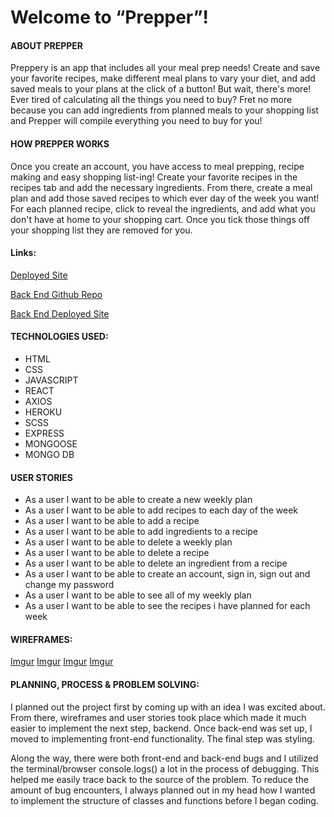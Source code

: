 # **Welcome to “Prepper”!**

#### ABOUT PREPPER
Preppery is an app that includes all your meal prep needs! Create and save your favorite recipes, make different meal plans to vary your diet, and add saved meals to your plans at the click of a button! But wait, there's more! Ever tired of calculating all the things you need to buy? Fret no more because you can add ingredients from planned meals to your shopping list and Prepper will compile everything you need to buy for you!

#### HOW PREPPER WORKS
Once you create an account, you have access to meal prepping, recipe making and easy shopping list-ing! Create your favorite recipes in the recipes tab and add the necessary ingredients. From there, create a meal plan and add those saved recipes to which ever day of the week you want! For each planned recipe, click to reveal the ingredients, and add what you don't have at home to your shopping cart. Once you tick those things off your shopping list they are removed for you.

#### Links:
[Deployed Site](https://britneyart80.github.io/capstone-client/#/)

[Back End Github Repo](https://github.com/britneyart80/capstone-backend)

[Back End Deployed Site](https://secure-oasis-68275.herokuapp.com/)

#### TECHNOLOGIES USED:
- HTML
- CSS
- JAVASCRIPT
- REACT
- AXIOS
- HEROKU
- SCSS
- EXPRESS
- MONGOOSE
- MONGO DB


#### USER STORIES
- As a user I want to be able to create a new weekly plan
- As a user I want to be able to add recipes to each day of the week
- As a user I want to be able to add a recipe
- As a user I want to be able to add ingredients to a recipe
- As a user I want to be able to delete a weekly plan
- As a user I want to be able to delete a recipe
- As a user I want to be able to delete an ingredient from a recipe
- As a user I want to be able to create an account, sign in, sign out and change my password
- As a user I want to be able to see all of my weekly plan
- As a user I want to be able to see the recipes i have planned for each week


#### WIREFRAMES:
[Imgur](https://imgur.com/P7ZQ6H9)
[Imgur](https://imgur.com/CaxxGHp)
[Imgur](https://imgur.com/8cXVW61)
[Imgur](https://imgur.com/pUP9F91)


#### PLANNING, PROCESS & PROBLEM SOLVING:
I planned out the project first by coming up with an idea I was excited about. From there, wireframes and user stories took place which made it much easier to implement the next step, backend. Once back-end was set up, I moved to implementing front-end functionality. The final step was styling.

Along the way, there were both front-end and back-end bugs and I utilized the terminal/browser console.logs() a lot in the process of debugging. This helped me easily trace back to the source of the problem. To reduce the amount of bug encounters, I always planned out in my head how I wanted to implement the structure of classes and functions before I began coding.
